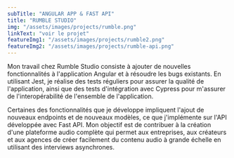 ```yaml
---
subTitle: "ANGULAR APP & FAST API"
title: "RUMBLE STUDIO"
img: "/assets/images/projects/rumble.png"
linkText: "voir le projet"
featureImg1: "/assets/images/projects/rumble2.png"
featureImg2: "/assets/images/projects/rumble-api.png"
---
```


Mon travail chez Rumble Studio consiste à ajouter de nouvelles fonctionnalités à l'application Angular et à résoudre les bugs existants. En utilisant Jest, je réalise des tests réguliers pour assurer la qualité de l'application, ainsi que des tests d'intégration avec Cypress pour m'assurer de l'interopérabilité de l'ensemble de l'application.

Certaines des fonctionnalités que je développe impliquent l'ajout de nouveaux endpoints et de nouveaux modèles, ce que j'implémente sur l'API développée avec Fast API. Mon objectif est de contribuer à la création d'une plateforme audio complète qui permet aux entreprises, aux créateurs et aux agences de créer facilement du contenu audio à grande échelle en utilisant des interviews asynchrones.

